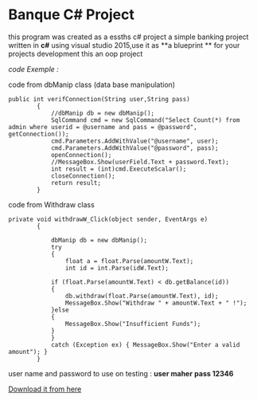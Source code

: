 # Banque C# Project
this program was created as a essths c# project
a simple banking project written in **c#** using visual studio 2015,use it as **a blueprint ** for your projects development 
this an oop project

*code Exemple :*

code from dbManip class (data base manipulation)

```
public int verifConnection(String user,String pass)
        {
            //dbManip db = new dbManip();
            SqlCommand cmd = new SqlCommand("Select Count(*) from admin where userid = @username and pass = @password", getConnection());
            cmd.Parameters.AddWithValue("@username", user);
            cmd.Parameters.AddWithValue("@password", pass);
            openConnection();
            //MessageBox.Show(userField.Text + password.Text);
            int result = (int)cmd.ExecuteScalar();
            closeConnection();
            return result;
        }
```

code from Withdraw class 

```
private void withdrawW_Click(object sender, EventArgs e)
        {
            
            dbManip db = new dbManip();
            try
            {
                float a = float.Parse(amountW.Text);
                int id = int.Parse(idW.Text);
            
            if (float.Parse(amountW.Text) < db.getBalance(id))
            {
                db.withdraw(float.Parse(amountW.Text), id);
                MessageBox.Show("Withdraw " + amountW.Text + " !");
            }else
            {
                MessageBox.Show("Insufficient Funds");
            }
            }
            catch (Exception ex) { MessageBox.Show("Enter a valid amount"); }
        }
```

user name and password to use on testing :
**user maher**
**pass 12346**
        
        
[Download it from here](https://github.com/maherzaidoune/BanqueC-Project/blob/master/Banque.exe)



